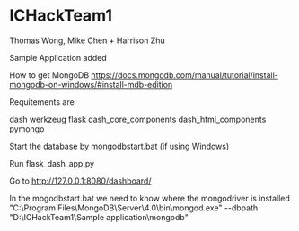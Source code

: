 # ICHackTeam1
Thomas Wong, Mike Chen + Harrison Zhu

Sample Application added

How to get MongoDB
https://docs.mongodb.com/manual/tutorial/install-mongodb-on-windows/#install-mdb-edition

Requitements are 

dash 
werkzeug
flask
dash_core_components
dash_html_components
pymongo

Start the database by mongodbstart.bat (if using Windows) 

Run flask_dash_app.py

Go to http://127.0.0.1:8080/dashboard/

In the mogodbstart.bat we need to know where the mongodriver is installed 
"C:\Program Files\MongoDB\Server\4.0\bin\mongod.exe" --dbpath "D:\ICHackTeam1\Sample application\mongodb"
